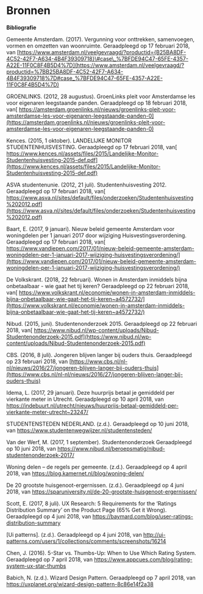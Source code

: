 # Bronnen

**Bibliografie**

Gemeente Amsterdam. \(2017\). Vergunning voor onttrekken, samenvoegen, vormen en omzetten van woonruimte. Geraadpleegd op 17 februari 2018, van [https://www.amsterdam.nl/veelgevraagd/?productid={B25BA8DF-4C52-42F7-A634-4B4F39309718}\#case\_%7BFDE94C47-65FE-4357-A22E-11F0C8F4B5D4%7D](https://www.amsterdam.nl/veelgevraagd/?productid=%7BB25BA8DF-4C52-42F7-A634-4B4F39309718%7D#case_%7BFDE94C47-65FE-4357-A22E-11F0C8F4B5D4%7D)

GROENLINKS. \(2012, 28 augustus\). GroenLinks pleit voor Amsterdamse les voor eigenaren leegstaande panden. Geraadpleegd op 18 februari 2018, van[ https://amsterdam.groenlinks.nl/nieuws/groenlinks-pleit-voor-amsterdamse-les-voor-eigenaren-leegstaande-panden-0](https://amsterdam.groenlinks.nl/nieuws/groenlinks-pleit-voor-amsterdamse-les-voor-eigenaren-leegstaande-panden-0)

Kences. \(2015, 1 oktober\). LANDELIJKE MONITOR STUDENTENHUISVESTING. Geraadpleegd op 17 februari 2018, van[ https://www.kences.nl/assets/files/2015/Landelijke-Monitor-Studentenhuisvesting-2015-def.pdf](https://www.kences.nl/assets/files/2015/Landelijke-Monitor-Studentenhuisvesting-2015-def.pdf)

ASVA studentenunie. \(2012, 21 juli\). Studentenhuisvesting 2012. Geraadpleegd op 17 februari 2018, van[ https://www.asva.nl/sites/default/files/onderzoeken/Studentenhuisvesting%202012.pdf](https://www.asva.nl/sites/default/files/onderzoeken/Studentenhuisvesting%202012.pdf)

Baart, E. \(2017, 9 januari\). Nieuw beleid gemeente Amsterdam voor woningdelen per 1 januari 2017 door wijziging Huisvestingsverordening. Geraadpleegd op 17 februari 2018, van[ https://www.vandiepen.com/2017/01/nieuw-beleid-gemeente-amsterdam-woningdelen-per-1-januari-2017-wijziging-huisvestingsverordening/](https://www.vandiepen.com/2017/01/nieuw-beleid-gemeente-amsterdam-woningdelen-per-1-januari-2017-wijziging-huisvestingsverordening/)

De Volkskrant. \(2018, 22 februari\). Wonen in Amsterdam inmiddels bijna onbetaalbaar - wie gaat het tij keren? Geraadpleegd op 22 februari 2018, van[ https://www.volkskrant.nl/economie/wonen-in-amsterdam-inmiddels-bijna-onbetaalbaar-wie-gaat-het-tij-keren~a4572732/](https://www.volkskrant.nl/economie/wonen-in-amsterdam-inmiddels-bijna-onbetaalbaar-wie-gaat-het-tij-keren~a4572732/)

Nibud. \(2015, juni\). Studentenonderzoek 2015. Geraadpleegd op 22 februari 2018, van[ https://www.nibud.nl/wp-content/uploads/Nibud-Studentenonderzoek-2015.pdf](https://www.nibud.nl/wp-content/uploads/Nibud-Studentenonderzoek-2015.pdf)

CBS. \(2016, 8 juli\). Jongeren blijven langer bij ouders thuis. Geraadpleegd op 23 februari 2018, van [https://www.cbs.nl/nl-nl/nieuws/2016/27/jongeren-blijven-langer-bij-ouders-thuis](https://www.cbs.nl/nl-nl/nieuws/2016/27/jongeren-blijven-langer-bij-ouders-thuis)

Idema, L. \(2017, 29 januari\). Deze huurprijs betaal je gemiddeld per vierkante meter in Utrecht. Geraadpleegd op 10 april 2018, van https://indebuurt.nl/utrecht/nieuws/huurprijs-betaal-gemiddeld-per-vierkante-meter-utrecht~23247/

STUDENTENSTEDEN NEDERLAND. \(z.d.\). Geraadpleegd op 10 juni 2018, van https://www.studentenwegwijzer.nl/studentensteden/

Van der Werf, M. \(2017, 1 september\). Studentenonderzoek Geraadpleegd op 10 juni 2018, van https://www.nibud.nl/beroepsmatig/nibud-studentenonderzoek-2017/

Woning delen – de regels per gemeente. \(z.d.\). Geraadpleegd op 4 april 2018, van https://blog.kamernet.nl/blog/woning-delen/

De 20 grootste huisgenoot-ergernissen. \(z.d.\). Geraadpleegd op 4 juni 2018, van https://sparuniversity.nl/de-20-grootste-huisgenoot-ergernissen/

Scott, E. \(2017, 8 juli\). UX Research: 5 Requirements for the ‘Ratings Distribution Summary’ on the Product Page \(65% Get it Wrong\). Geraadpleegd op 4 juni 2018, van https://baymard.com/blog/user-ratings-distribution-summary

\[Ui patterns\]. \(z.d.\). Geraadpleegd op 4 juni 2018, van http://ui-patterns.com/users/1/collections/comments/screenshots/16214

Chen, J. \(2016\). 5-Star vs. Thumbs-Up: When to Use Which Rating System. Geraadpleegd op 7 april 2018, van https://www.appcues.com/blog/rating-system-ux-star-thumbs

Babich, N. \(z.d.\). Wizard Design Pattern. Geraadpleegd op 7 april 2018, van https://uxplanet.org/wizard-design-pattern-8c86e14f2a38

